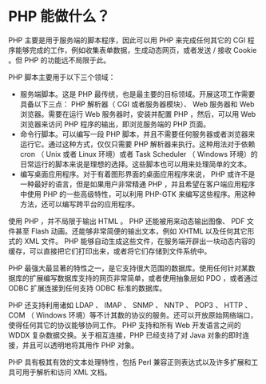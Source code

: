 # PHP 能做什么？

PHP 主要是用于服务端的脚本程序，因此可以用 PHP 来完成任何其它的 CGI 程序能够完成的工作，例如收集表单数据，生成动态网页，或者发送 / 接收 Cookie 。但 PHP 的功能远不局限于此。

PHP 脚本主要用于以下三个领域：

* 服务端脚本。这是 PHP 最传统，也是最主要的目标领域。开展这项工作需要具备以下三点： PHP 解析器（ CGI 或者服务器模块）、 Web 服务器和 Web 浏览器。需要在运行 Web 服务器时，安装并配置 PHP ，然后，可以用 Web 浏览器来访问 PHP 程序的输出，即浏览服务端的 PHP 页面。
* 命令行脚本。可以编写一段 PHP 脚本，并且不需要任何服务器或者浏览器来运行它。通过这种方式，仅仅只需要 PHP 解析器来执行。这种用法对于依赖 cron （ Unix 或者 Linux 环境）或者 Task Scheduler （ Windows 环境）的日常运行的脚本来说是理想的选择。这些脚本也可以用来处理简单的文本。
* 编写桌面应用程序。对于有着图形界面的桌面应用程序来说， PHP 或许不是一种最好的语言，但是如果用户非常精通 PHP ，并且希望在客户端应用程序中使用 PHP 的一些高级特性，可以利用 PHP-GTK 来编写这些程序。用这种方法，还可以编写跨平台的应用程序。

使用 PHP ，并不局限于输出 HTML 。 PHP 还能被用来动态输出图像、 PDF 文件甚至 Flash 动画。还能够非常简便的输出文本，例如 XHTML 以及任何其它形式的 XML 文件。 PHP 能够自动生成这些文件，在服务端开辟出一块动态内容的缓存，可以直接把它们打印出来，或者将它们存储到文件系统中。

PHP 最强大最显著的特性之一，是它支持很大范围的数据库。使用任何针对某数据库的扩展编写数据库支持的网页非常简单，或者使用抽象层如 PDO ，或者通过 ODBC 扩展连接到任何支持 ODBC 标准的数据库。

PHP 还支持利用诸如 LDAP 、 IMAP 、 SNMP 、 NNTP 、 POP3 、 HTTP 、 COM （ Windows 环境）等不计其数的协议的服务。还可以开放原始网络端口，使得任何其它的协议能够协同工作。 PHP 支持和所有 Web 开发语言之间的 WDDX 复杂数据交换。关于相互连接，PHP 已经支持了对 Java 对象的即时连接，并且可以透明地将其用作 PHP 对象。

PHP 具有极其有效的文本处理特性，包括 Perl 兼容正则表达式以及许多扩展和工具可用于解析和访问 XML 文档。